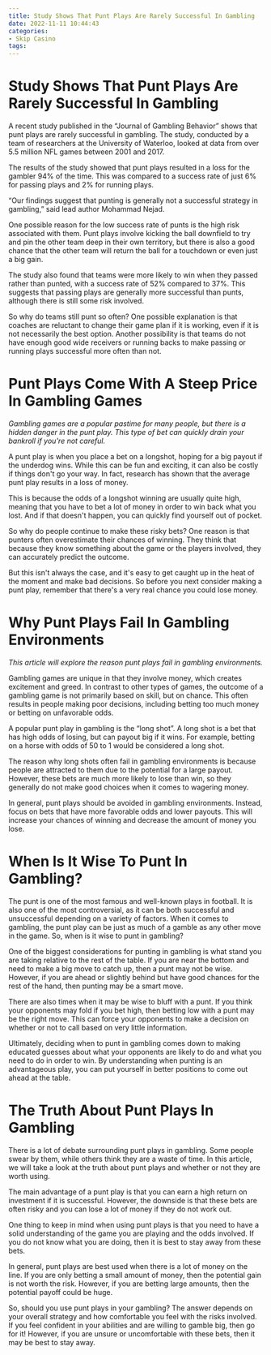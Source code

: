 ```yaml
---
title: Study Shows That Punt Plays Are Rarely Successful In Gambling
date: 2022-11-11 10:44:43
categories:
- Skip Casino
tags:
---
```



#  Study Shows That Punt Plays Are Rarely Successful In Gambling

A recent study published in the “Journal of Gambling Behavior” shows that punt plays are rarely successful in gambling.
The study, conducted by a team of researchers at the University of Waterloo, looked at data from over 5.5 million NFL games between 2001 and 2017.

The results of the study showed that punt plays resulted in a loss for the gambler 94% of the time. This was compared to a success rate of just 6% for passing plays and 2% for running plays.

“Our findings suggest that punting is generally not a successful strategy in gambling,” said lead author Mohammad Nejad.

One possible reason for the low success rate of punts is the high risk associated with them. Punt plays involve kicking the ball downfield to try and pin the other team deep in their own territory, but there is also a good chance that the other team will return the ball for a touchdown or even just a big gain.

The study also found that teams were more likely to win when they passed rather than punted, with a success rate of 52% compared to 37%. This suggests that passing plays are generally more successful than punts, although there is still some risk involved.

So why do teams still punt so often? One possible explanation is that coaches are reluctant to change their game plan if it is working, even if it is not necessarily the best option. Another possibility is that teams do not have enough good wide receivers or running backs to make passing or running plays successful more often than not.

#  Punt Plays Come With A Steep Price In Gambling Games

_Gambling games are a popular pastime for many people, but there is a hidden danger in the punt play. This type of bet can quickly drain your bankroll if you're not careful._

A punt play is when you place a bet on a longshot, hoping for a big payout if the underdog wins. While this can be fun and exciting, it can also be costly if things don't go your way. In fact, research has shown that the average punt play results in a loss of money.

This is because the odds of a longshot winning are usually quite high, meaning that you have to bet a lot of money in order to win back what you lost. And if that doesn't happen, you can quickly find yourself out of pocket.

So why do people continue to make these risky bets? One reason is that punters often overestimate their chances of winning. They think that because they know something about the game or the players involved, they can accurately predict the outcome.

But this isn't always the case, and it's easy to get caught up in the heat of the moment and make bad decisions. So before you next consider making a punt play, remember that there's a very real chance you could lose money.

#  Why Punt Plays Fail In Gambling Environments

_This article will explore the reason punt plays fail in gambling environments._

Gambling games are unique in that they involve money, which creates excitement and greed. In contrast to other types of games, the outcome of a gambling game is not primarily based on skill, but on chance. This often results in people making poor decisions, including betting too much money or betting on unfavorable odds.

A popular punt play in gambling is the “long shot”. A long shot is a bet that has high odds of losing, but can payout big if it wins. For example, betting on a horse with odds of 50 to 1 would be considered a long shot.

The reason why long shots often fail in gambling environments is because people are attracted to them due to the potential for a large payout. However, these bets are much more likely to lose than win, so they generally do not make good choices when it comes to wagering money.

In general, punt plays should be avoided in gambling environments. Instead, focus on bets that have more favorable odds and lower payouts. This will increase your chances of winning and decrease the amount of money you lose.

#  When Is It Wise To Punt In Gambling? 

The punt is one of the most famous and well-known plays in football. It is also one of the most controversial, as it can be both successful and unsuccessful depending on a variety of factors. When it comes to gambling, the punt play can be just as much of a gamble as any other move in the game. So, when is it wise to punt in gambling?

One of the biggest considerations for punting in gambling is what stand you are taking relative to the rest of the table. If you are near the bottom and need to make a big move to catch up, then a punt may not be wise. However, if you are ahead or slightly behind but have good chances for the rest of the hand, then punting may be a smart move.

There are also times when it may be wise to bluff with a punt. If you think your opponents may fold if you bet high, then betting low with a punt may be the right move. This can force your opponents to make a decision on whether or not to call based on very little information.

Ultimately, deciding when to punt in gambling comes down to making educated guesses about what your opponents are likely to do and what you need to do in order to win. By understanding when punting is an advantageous play, you can put yourself in better positions to come out ahead at the table.

#  The Truth About Punt Plays In Gambling

There is a lot of debate surrounding punt plays in gambling. Some people swear by them, while others think they are a waste of time. In this article, we will take a look at the truth about punt plays and whether or not they are worth using.

The main advantage of a punt play is that you can earn a high return on investment if it is successful. However, the downside is that these bets are often risky and you can lose a lot of money if they do not work out.

One thing to keep in mind when using punt plays is that you need to have a solid understanding of the game you are playing and the odds involved. If you do not know what you are doing, then it is best to stay away from these bets.

In general, punt plays are best used when there is a lot of money on the line. If you are only betting a small amount of money, then the potential gain is not worth the risk. However, if you are betting large amounts, then the potential payoff could be huge.

So, should you use punt plays in your gambling? The answer depends on your overall strategy and how comfortable you feel with the risks involved. If you feel confident in your abilities and are willing to gamble big, then go for it! However, if you are unsure or uncomfortable with these bets, then it may be best to stay away.